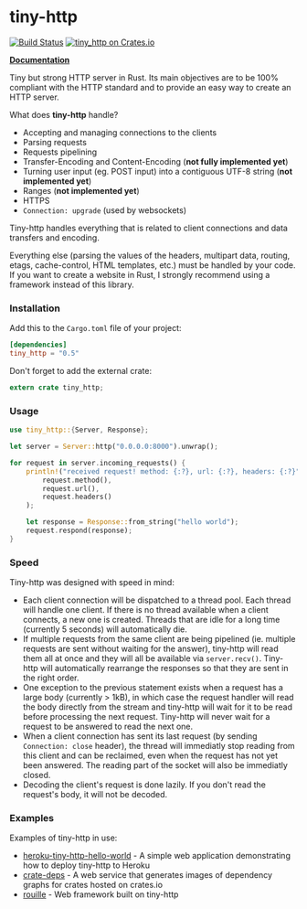# tiny-http

[![Build Status](https://travis-ci.org/tiny-http/tiny-http.svg?branch=master)](https://travis-ci.org/tiny-http/tiny-http)
[![tiny\_http on Crates.io](https://meritbadge.herokuapp.com/tiny_http)](https://crates.io/crates/tiny\_http)

[**Documentation**](https://docs.rs/tiny_http)

Tiny but strong HTTP server in Rust.
Its main objectives are to be 100% compliant with the HTTP standard and to provide an easy way to create an HTTP server.

What does **tiny-http** handle?
 - Accepting and managing connections to the clients
 - Parsing requests
 - Requests pipelining
 - Transfer-Encoding and Content-Encoding (**not fully implemented yet**)
 - Turning user input (eg. POST input) into a contiguous UTF-8 string (**not implemented yet**)
 - Ranges (**not implemented yet**)
 - HTTPS
 - `Connection: upgrade` (used by websockets)

Tiny-http handles everything that is related to client connections and data transfers and encoding.

Everything else (parsing the values of the headers, multipart data, routing, etags, cache-control, HTML templates, etc.) must be handled by your code.
If you want to create a website in Rust, I strongly recommend using a framework instead of this library.

### Installation

Add this to the `Cargo.toml` file of your project:

```toml
[dependencies]
tiny_http = "0.5"
```

Don't forget to add the external crate:

```rust
extern crate tiny_http;
```

### Usage

```rust
use tiny_http::{Server, Response};

let server = Server::http("0.0.0.0:8000").unwrap();

for request in server.incoming_requests() {
    println!("received request! method: {:?}, url: {:?}, headers: {:?}",
        request.method(),
        request.url(),
        request.headers()
    );

    let response = Response::from_string("hello world");
    request.respond(response);
}
```

### Speed

Tiny-http was designed with speed in mind:
 - Each client connection will be dispatched to a thread pool. Each thread will handle one client.
 If there is no thread available when a client connects, a new one is created. Threads that are idle
 for a long time (currently 5 seconds) will automatically die.
 - If multiple requests from the same client are being pipelined (ie. multiple requests
 are sent without waiting for the answer), tiny-http will read them all at once and they will
 all be available via `server.recv()`. Tiny-http will automatically rearrange the responses
 so that they are sent in the right order.
 - One exception to the previous statement exists when a request has a large body (currently > 1kB),
 in which case the request handler will read the body directly from the stream and tiny-http
 will wait for it to be read before processing the next request. Tiny-http will never wait for
 a request to be answered to read the next one.
 - When a client connection has sent its last request (by sending `Connection: close` header),
 the thread will immediatly stop reading from this client and can be reclaimed, even when the
 request has not yet been answered. The reading part of the socket will also be immediatly closed.
 - Decoding the client's request is done lazily. If you don't read the request's body, it will not
 be decoded.

### Examples

Examples of tiny-http in use:

* [heroku-tiny-http-hello-world](https://github.com/frewsxcv/heroku-tiny-http-hello-world) - A simple web application demonstrating how to deploy tiny-http to Heroku
* [crate-deps](https://github.com/frewsxcv/crate-deps) - A web service that generates images of dependency graphs for crates hosted on crates.io
* [rouille](https://crates.io/crates/rouille) - Web framework built on tiny-http
